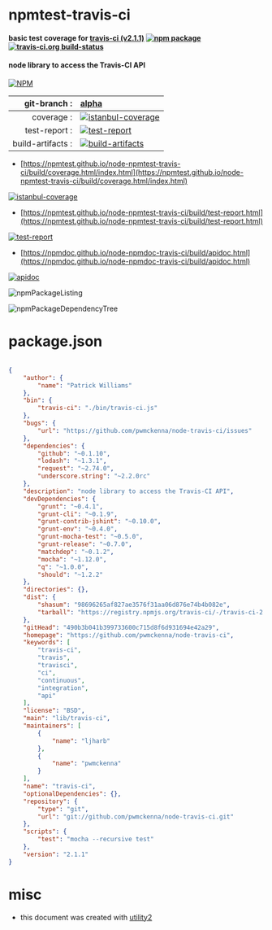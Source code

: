 # npmtest-travis-ci

#### basic test coverage for  [travis-ci (v2.1.1)](https://github.com/pwmckenna/node-travis-ci)  [![npm package](https://img.shields.io/npm/v/npmtest-travis-ci.svg?style=flat-square)](https://www.npmjs.org/package/npmtest-travis-ci) [![travis-ci.org build-status](https://api.travis-ci.org/npmtest/node-npmtest-travis-ci.svg)](https://travis-ci.org/npmtest/node-npmtest-travis-ci)

#### node library to access the Travis-CI API

[![NPM](https://nodei.co/npm/travis-ci.png?downloads=true&downloadRank=true&stars=true)](https://www.npmjs.com/package/travis-ci)

| git-branch : | [alpha](https://github.com/npmtest/node-npmtest-travis-ci/tree/alpha)|
|--:|:--|
| coverage : | [![istanbul-coverage](https://npmtest.github.io/node-npmtest-travis-ci/build/coverage.badge.svg)](https://npmtest.github.io/node-npmtest-travis-ci/build/coverage.html/index.html)|
| test-report : | [![test-report](https://npmtest.github.io/node-npmtest-travis-ci/build/test-report.badge.svg)](https://npmtest.github.io/node-npmtest-travis-ci/build/test-report.html)|
| build-artifacts : | [![build-artifacts](https://npmtest.github.io/node-npmtest-travis-ci/glyphicons_144_folder_open.png)](https://github.com/npmtest/node-npmtest-travis-ci/tree/gh-pages/build)|

- [https://npmtest.github.io/node-npmtest-travis-ci/build/coverage.html/index.html](https://npmtest.github.io/node-npmtest-travis-ci/build/coverage.html/index.html)

[![istanbul-coverage](https://npmtest.github.io/node-npmtest-travis-ci/build/screenCapture.buildCi.browser.%252Ftmp%252Fbuild%252Fcoverage.lib.html.png)](https://npmtest.github.io/node-npmtest-travis-ci/build/coverage.html/index.html)

- [https://npmtest.github.io/node-npmtest-travis-ci/build/test-report.html](https://npmtest.github.io/node-npmtest-travis-ci/build/test-report.html)

[![test-report](https://npmtest.github.io/node-npmtest-travis-ci/build/screenCapture.buildCi.browser.%252Ftmp%252Fbuild%252Ftest-report.html.png)](https://npmtest.github.io/node-npmtest-travis-ci/build/test-report.html)

- [https://npmdoc.github.io/node-npmdoc-travis-ci/build/apidoc.html](https://npmdoc.github.io/node-npmdoc-travis-ci/build/apidoc.html)

[![apidoc](https://npmdoc.github.io/node-npmdoc-travis-ci/build/screenCapture.buildCi.browser.%252Ftmp%252Fbuild%252Fapidoc.html.png)](https://npmdoc.github.io/node-npmdoc-travis-ci/build/apidoc.html)

![npmPackageListing](https://npmtest.github.io/node-npmtest-travis-ci/build/screenCapture.npmPackageListing.svg)

![npmPackageDependencyTree](https://npmtest.github.io/node-npmtest-travis-ci/build/screenCapture.npmPackageDependencyTree.svg)



# package.json

```json

{
    "author": {
        "name": "Patrick Williams"
    },
    "bin": {
        "travis-ci": "./bin/travis-ci.js"
    },
    "bugs": {
        "url": "https://github.com/pwmckenna/node-travis-ci/issues"
    },
    "dependencies": {
        "github": "~0.1.10",
        "lodash": "~1.3.1",
        "request": "~2.74.0",
        "underscore.string": "~2.2.0rc"
    },
    "description": "node library to access the Travis-CI API",
    "devDependencies": {
        "grunt": "~0.4.1",
        "grunt-cli": "~0.1.9",
        "grunt-contrib-jshint": "~0.10.0",
        "grunt-env": "~0.4.0",
        "grunt-mocha-test": "~0.5.0",
        "grunt-release": "~0.7.0",
        "matchdep": "~0.1.2",
        "mocha": "~1.12.0",
        "q": "~1.0.0",
        "should": "~1.2.2"
    },
    "directories": {},
    "dist": {
        "shasum": "98696265af827ae3576f31aa06d876e74b4b082e",
        "tarball": "https://registry.npmjs.org/travis-ci/-/travis-ci-2.1.1.tgz"
    },
    "gitHead": "490b3b041b399733600c715d8f6d931694e42a29",
    "homepage": "https://github.com/pwmckenna/node-travis-ci",
    "keywords": [
        "travis-ci",
        "travis",
        "travisci",
        "ci",
        "continuous",
        "integration",
        "api"
    ],
    "license": "BSD",
    "main": "lib/travis-ci",
    "maintainers": [
        {
            "name": "ljharb"
        },
        {
            "name": "pwmckenna"
        }
    ],
    "name": "travis-ci",
    "optionalDependencies": {},
    "repository": {
        "type": "git",
        "url": "git://github.com/pwmckenna/node-travis-ci.git"
    },
    "scripts": {
        "test": "mocha --recursive test"
    },
    "version": "2.1.1"
}
```



# misc
- this document was created with [utility2](https://github.com/kaizhu256/node-utility2)
